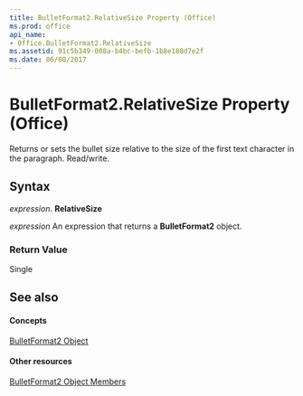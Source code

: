 ```yaml
---
title: BulletFormat2.RelativeSize Property (Office)
ms.prod: office
api_name:
- Office.BulletFormat2.RelativeSize
ms.assetid: 91c5b349-008a-b4bc-befb-1b8e188d7e2f
ms.date: 06/08/2017
---
```



# BulletFormat2.RelativeSize Property (Office)

Returns or sets the bullet size relative to the size of the first text character in the paragraph. Read/write.


## Syntax

 _expression_. **RelativeSize**

 _expression_ An expression that returns a **BulletFormat2** object.


### Return Value

Single


## See also


#### Concepts


[BulletFormat2 Object](bulletformat2-object-office.md)
#### Other resources


[BulletFormat2 Object Members](bulletformat2-members-office.md)

